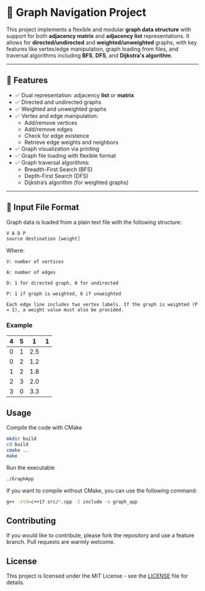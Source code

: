 # 🚀 Graph Navigation Project

This project implements a flexible and modular **graph data structure** with support for both **adjacency matrix** and **adjacency list** representations. It allows for **directed/undirected** and **weighted/unweighted** graphs, with key features like vertex/edge manipulation, graph loading from files, and traversal algorithms including **BFS**, **DFS**, and **Dijkstra's algorithm**.

---

## 📂 Features

- ✅ Dual representation: adjacency **list** or **matrix**
- ✅ Directed and undirected graphs
- ✅ Weighted and unweighted graphs
- ✅ Vertex and edge manipulation:
  - Add/remove vertices
  - Add/remove edges
  - Check for edge existence
  - Retrieve edge weights and neighbors
- ✅ Graph visualization via printing
- ✅ Graph file loading with flexible format
- ✅ Graph traversal algorithms:
  - Breadth-First Search (BFS)
  - Depth-First Search (DFS)
  - Dijkstra’s algorithm (for weighted graphs)

---

## 📄 Input File Format

Graph data is loaded from a plain text file with the following structure:

```txt
V A D P
source destination [weight]
```

Where:

    V: number of vertices

    A: number of edges

    D: 1 for directed graph, 0 for undirected

    P: 1 if graph is weighted, 0 if unweighted

    Each edge line includes two vertex labels. If the graph is weighted (P = 1), a weight value must also be provided.

### Example

| 4   | 5   | 1   | 1   |
| --- | --- | --- | --- |
| 0   | 1   | 2.5 |     |
| 0   | 2   | 1.2 |     |
| 1   | 2   | 1.8 |     |
| 2   | 3   | 2.0 |     |
| 3   | 0   | 3.3 |     |

## Usage

Compile the code with CMake

```bash
mkdir build
cd build
cmake ..
make
```

Run the executable

```bash
./GraphApp
```

If you want to compile without CMake, you can use the following command:

```bash
g++ -std=c++17 src/*.cpp -I include -o graph_app
```

## Contributing

If you would like to contribute, please fork the repository and use a feature branch. Pull requests are warmly welcome.

## License

This project is licensed under the MIT License - see the [LICENSE](LICENSE) file for details.
